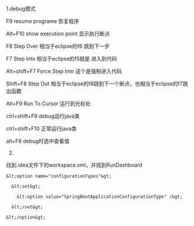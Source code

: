 1.debug模式

F9            resume programe 恢复程序

Alt+F10       show execution point 显示执行断点

F8            Step Over 相当于eclipse的f6      跳到下一步

F7            Step Into 相当于eclipse的f5就是  进入到代码

Alt+shift+F7  Force Step Into 这个是强制进入代码

Shift+F8      Step Out  相当于eclipse的f8跳到下一个断点，也相当于eclipse的f7跳出函数

Atl+F9        Run To Cursor 运行到光标处

ctrl+shift+F9   debug运行java类

ctrl+shift+F10  正常运行java类

alt+F8          debug时选中查看值



2.

找到.idea文件下的workspace.xml，并找到RunDashboard

    &lt;option name="configurationTypes"&gt;

      &lt;set&gt;

        &lt;option value="SpringBootApplicationConfigurationType" /&gt;

      &lt;/set&gt;

    &lt;/option&gt;

